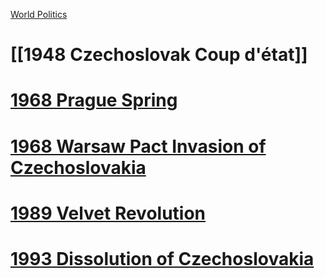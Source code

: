 [World Politics](../World%20Politics)
# [[1948 Czechoslovak Coup d'état]]
# [1968 Prague Spring](1968%20Prague%20Spring)  
# [1968 Warsaw Pact Invasion of Czechoslovakia](1968%20Warsaw%20Pact%20Invasion%20of%20Czechoslovakia)  
# [1989 Velvet Revolution](1989%20Velvet%20Revolution)  
# [1993 Dissolution of Czechoslovakia](1993%20Dissolution%20of%20Czechoslovakia)  